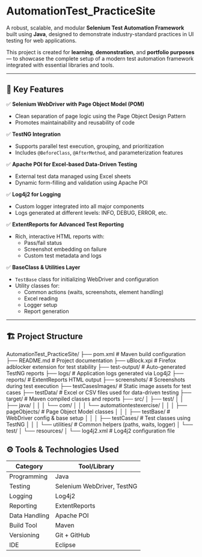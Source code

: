 # AutomationTest_PracticeSite

A robust, scalable, and modular **Selenium Test Automation Framework** built using **Java**, designed to demonstrate industry-standard practices in UI testing for web applications.

This project is created for **learning**, **demonstration**, and **portfolio purposes** — to showcase the complete setup of a modern test automation framework integrated with essential libraries and tools.

---

## 🚀 Key Features

✅ **Selenium WebDriver with Page Object Model (POM)**  
- Clean separation of page logic using the Page Object Design Pattern  
- Promotes maintainability and reusability of code

✅ **TestNG Integration**  
- Supports parallel test execution, grouping, and prioritization  
- Includes `@BeforeClass`, `@AfterMethod`, and parameterization features

✅ **Apache POI for Excel-based Data-Driven Testing**  
- External test data managed using Excel sheets  
- Dynamic form-filling and validation using Apache POI

✅ **Log4j2 for Logging**  
- Custom logger integrated into all major components  
- Logs generated at different levels: INFO, DEBUG, ERROR, etc.

✅ **ExtentReports for Advanced Test Reporting**  
- Rich, interactive HTML reports with:
  - Pass/fail status  
  - Screenshot embedding on failure  
  - Custom test metadata and logs

✅ **BaseClass & Utilities Layer**  
- `TestBase` class for initializing WebDriver and configuration  
- Utility classes for:
  - Common actions (waits, screenshots, element handling)  
  - Excel reading  
  - Logger setup  
  - Report generation

---

## 🏗️ Project Structure

AutomationTest_PracticeSite/
├── pom.xml 		# Maven build configuration
├── README.md 		# Project documentation
├── uBlock.xpi 	# Firefox adblocker extension for test stability
├── test-output/ 	# Auto-generated TestNG reports
├── logs/ 		# Application logs generated via Log4j2
├── reports/ 		# ExtentReports HTML output
├── screenshots/ 	# Screenshots during test execution
├── testCasesImages/ 	# Static image assets for test cases
├── testData/ 		# Excel or CSV files used for data-driven testing
├── target/ 		# Maven compiled classes and reports
├── src/
│ ├── test/
│ │ ├── java/
│ │ │ └── com/
│ │ │ └── automationtestexercise/
│ │ │ ├── pageObjects/ # Page Object Model classes
│ │ │ ├── testBase/ 	 # WebDriver config & base setup
│ │ │ ├── testCases/ 	 # Test classes using TestNG
│ │ │ └── utilities/ 	 # Common helpers (paths, waits, logger)
│ └── test/
│ └── resources/
│ └── log4j2.xml 	 # Log4j2 configuration file

## ⚙️ Tools & Technologies Used

| Category       | Tool/Library                  |
|----------------|-------------------------------|
| Programming    | Java                          |
| Testing        | Selenium WebDriver, TestNG    |
| Logging        | Log4j2                        |
| Reporting      | ExtentReports                 |
| Data Handling  | Apache POI                    |
| Build Tool     | Maven                         |
| Versioning     | Git + GitHub                  |
| IDE            | Eclipse                       |



